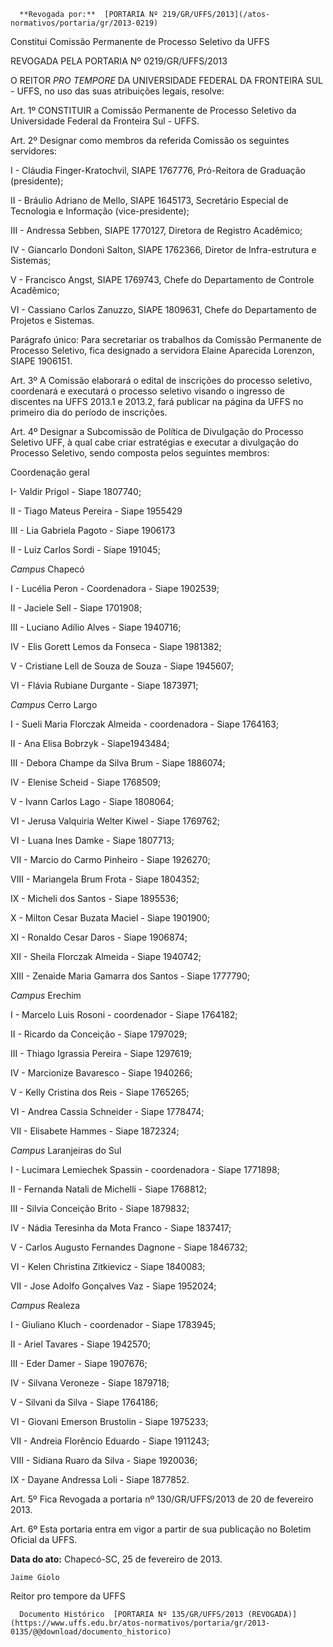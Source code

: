       **Revogada por:**  [PORTARIA Nº 219/GR/UFFS/2013](/atos-normativos/portaria/gr/2013-0219) 

   Constitui Comissão Permanente de Processo Seletivo da UFFS  

REVOGADA PELA PORTARIA Nº 0219/GR/UFFS/2013

 O REITOR *PRO TEMPORE* DA UNIVERSIDADE FEDERAL DA FRONTEIRA SUL - UFFS, no uso das suas atribuições legais, resolve:

 Art. 1º CONSTITUIR a Comissão Permanente de Processo Seletivo da Universidade Federal da Fronteira Sul - UFFS.

 Art. 2º Designar como membros da referida Comissão os seguintes servidores:

 I - Cláudia Finger-Kratochvil, SIAPE 1767776, Pró-Reitora de Graduação (presidente);

 II - Bráulio Adriano de Mello, SIAPE 1645173, Secretário Especial de Tecnologia e Informação (vice-presidente);

 III - Andressa Sebben, SIAPE 1770127, Diretora de Registro Acadêmico;

 IV - Giancarlo Dondoni Salton, SIAPE 1762366, Diretor de Infra-estrutura e Sistemas;

 V - Francisco Angst, SIAPE 1769743, Chefe do Departamento de Controle Acadêmico;

 VI - Cassiano Carlos Zanuzzo, SIAPE 1809631, Chefe do Departamento de Projetos e Sistemas.

 Parágrafo único: Para secretariar os trabalhos da Comissão Permanente de Processo Seletivo, fica designado a servidora Elaine Aparecida Lorenzon, SIAPE 1906151.

 Art. 3º A Comissão elaborará o edital de inscrições do processo seletivo, coordenará e executará o processo seletivo visando o ingresso de discentes na UFFS 2013.1 e 2013.2, fará publicar na página da UFFS no primeiro dia do período de inscrições.

 Art. 4º Designar a Subcomissão de Política de Divulgação do Processo Seletivo UFF, à qual cabe criar estratégias e executar a divulgação do Processo Seletivo, sendo composta pelos seguintes membros:

 Coordenação geral

 I- Valdir Prigol - Siape 1807740;

 II - Tiago Mateus Pereira - Siape 1955429

 III - Lia Gabriela Pagoto - Siape 1906173

 II - Luiz Carlos Sordi - Siape 191045;

 *Campus* Chapecó

 I - Lucélia Peron - Coordenadora - Siape 1902539;

 II - Jaciele Sell - Siape 1701908;

 III - Luciano Adílio Alves - Siape 1940716;

 IV - Elis Gorett Lemos da Fonseca - Siape 1981382;

 V - Cristiane Lell de Souza de Souza - Siape 1945607;

 VI - Flávia Rubiane Durgante - Siape 1873971;

 *Campus* Cerro Largo

 I - Sueli Maria Florczak Almeida - coordenadora - Siape 1764163;

 II - Ana Elisa Bobrzyk - Siape1943484;

 III - Debora Champe da Silva Brum - Siape 1886074;

 IV - Elenise Scheid - Siape 1768509;

 V - Ivann Carlos Lago - Siape 1808064;

 VI - Jerusa Valquiria Welter Kiwel - Siape 1769762;

 VI - Luana Ines Damke - Siape 1807713;

 VII - Marcio do Carmo Pinheiro - Siape 1926270;

 VIII - Mariangela Brum Frota - Siape 1804352;

 IX - Micheli dos Santos - Siape 1895536;

 X - Milton Cesar Buzata Maciel - Siape 1901900;

 XI - Ronaldo Cesar Daros - Siape 1906874;

 XII - Sheila Florczak Almeida - Siape 1940742;

 XIII - Zenaide Maria Gamarra dos Santos - Siape 1777790;

 *Campus* Erechim

 I - Marcelo Luis Rosoni - coordenador - Siape 1764182;

 II - Ricardo da Conceição - Siape 1797029;

 III - Thiago Igrassia Pereira - Siape 1297619;

 IV - Marcionize Bavaresco - Siape 1940266;

 V - Kelly Cristina dos Reis - Siape 1765265;

 VI - Andrea Cassia Schneider - Siape 1778474;

 VII - Elisabete Hammes - Siape 1872324;

 *Campus* Laranjeiras do Sul

 I - Lucimara Lemiechek Spassin - coordenadora - Siape 1771898;

 II - Fernanda Natali de Michelli - Siape 1768812;

 III - Silvia Conceição Brito - Siape 1879832;

 IV - Nádia Teresinha da Mota Franco - Siape 1837417;

 V - Carlos Augusto Fernandes Dagnone - Siape 1846732;

 VI - Kelen Christina Zitkievicz - Siape 1840083;

 VII - Jose Adolfo Gonçalves Vaz - Siape 1952024;

 *Campus* Realeza

 I - Giuliano Kluch - coordenador - Siape 1783945;

 II - Ariel Tavares - Siape 1942570;

 III - Eder Damer - Siape 1907676;

 IV - Silvana Veroneze - Siape 1879718;

 V - Silvani da Silva - Siape 1764186;

 VI - Giovani Emerson Brustolin - Siape 1975233;

 VII - Andreia Florêncio Eduardo - Siape 1911243;

 VIII - Sidiana Ruaro da Silva - Siape 1920036;

 IX - Dayane Andressa Loli - Siape 1877852.

 Art. 5º Fica Revogada a portaria nº 130/GR/UFFS/2013 de 20 de fevereiro 2013.

 Art. 6º Esta portaria entra em vigor a partir de sua publicação no Boletim Oficial da UFFS.

  

   **Data do ato:** Chapecó-SC, 25 de fevereiro de 2013.   
 

    Jaime Giolo   
 Reitor pro tempore da UFFS 

      Documento Histórico  [PORTARIA Nº 135/GR/UFFS/2013 (REVOGADA)](https://www.uffs.edu.br/atos-normativos/portaria/gr/2013-0135/@@download/documento_historico)     
      